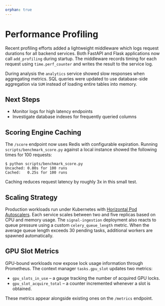 ```yaml
---
orphan: true
---
```


# Performance Profiling

Recent profiling efforts added a lightweight middleware which logs request durations for all backend services. Both FastAPI and Flask applications now call `add_profiling` during startup. The middleware records timing for each request using `time.perf_counter` and writes the result to the service log.

During analysis the `analytics` service showed slow responses when aggregating metrics. SQL queries were updated to use database-side aggregation via `SUM` instead of loading entire tables into memory.

## Next Steps
- Monitor logs for high latency endpoints
- Investigate database indexes for frequently queried columns

## Scoring Engine Caching

The ``/score`` endpoint now uses Redis with configurable expiration.
Running ``scripts/benchmark_score.py`` against a local instance showed the
following times for 100 requests:

```
$ python scripts/benchmark_score.py
Uncached: 0.80s for 100 runs
Cached:   0.25s for 100 runs
```

Caching reduces request latency by roughly 3x in this small test.

## Scaling Strategy

Production workloads run under Kubernetes with [Horizontal Pod Autoscalers](https://kubernetes.io/docs/tasks/run-application/horizontal-pod-autoscale/).
Each service scales between two and five replicas based on CPU and memory usage.
The `signal-ingestion` deployment also reacts to queue pressure using a custom
`celery_queue_length` metric.  When the average queue length exceeds 30 pending
tasks, additional workers are spawned automatically.

## GPU Slot Metrics

GPU-bound workloads now expose lock usage information through Prometheus.
The context manager `tasks.gpu_slot` updates two metrics:

- ``gpu_slots_in_use`` – a gauge tracking the number of acquired GPU locks.
- ``gpu_slot_acquire_total`` – a counter incremented whenever a slot is obtained.

These metrics appear alongside existing ones on the ``/metrics`` endpoint.
